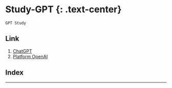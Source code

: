 # Study-GPT {: .text-center}
```
GPT Study
```

## Link
1. [ChatGPT](https://chat.openai.com/auth/login)
2. [Platform OpenAI](https://platform.openai.com)

## Index

---


